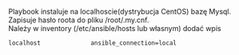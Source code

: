 Playbook instaluje na localhoscie(dystrybucja CentOS) bazę Mysql.<br>
Zapisuje hasło roota do pliku /root/.my.cnf.<br>
Należy w inventory (/etc/ansible/hosts lub własnym) dodać wpis
```
localhost              ansible_connection=local
```